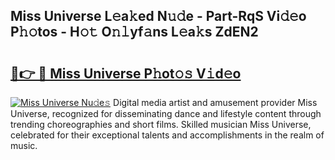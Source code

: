## Miss Universe L𝚎a𝚔ed N𝚞𝚍e - Part-RqS Vi𝚍𝚎o P𝚑𝚘tos - H𝚘𝚝 O𝚗𝚕yf𝚊ns L𝚎a𝚔s ZdEN2

# <h2><a href="http://kfe9x2.oniu.top/?m=Miss+Universe">🔗👉 🔴 Miss Universe P𝚑ot𝚘𝚜 V𝚒d𝚎o</a></h2>

[![Miss Universe Nu𝚍e𝚜](https://i.imgur.com/0qMVB7G.gif)](http://kfe9x2.oniu.top/?m=Miss+Universe)
Digital media artist and amusement provider Miss Universe, recognized for disseminating dance and lifestyle content through trending choreographies and short films. Skilled musician Miss Universe, celebrated for their exceptional talents and accomplishments in the realm of music.  
